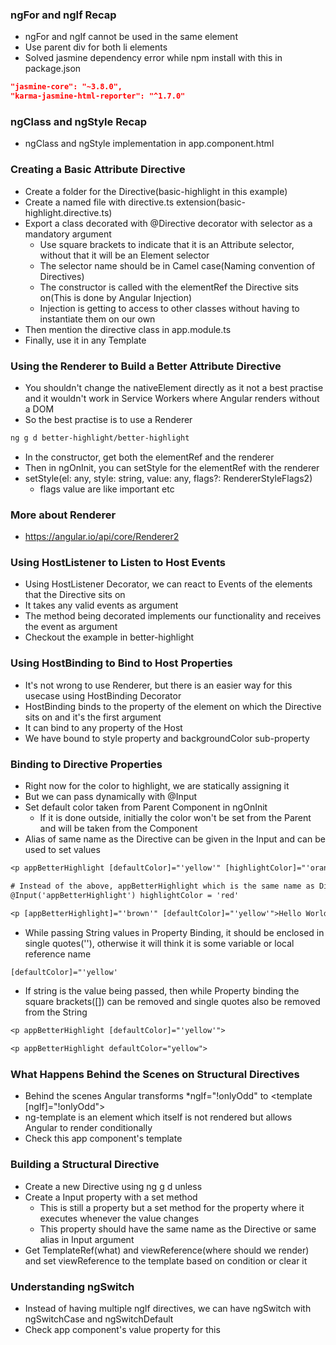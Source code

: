 ### ngFor and ngIf Recap

* ngFor and ngIf cannot be used in the same element
* Use parent div for both li elements
* Solved jasmine dependency error while npm install with this in package.json
```json
"jasmine-core": "~3.8.0",
"karma-jasmine-html-reporter": "^1.7.0"
```

### ngClass and ngStyle Recap

* ngClass and ngStyle implementation in app.component.html

### Creating a Basic Attribute Directive

* Create a folder for the Directive(basic-highlight in this example)
* Create a named file with directive.ts extension(basic-highlight.directive.ts)
* Export a class decorated with @Directive decorator with selector as a mandatory argument
    * Use square brackets to indicate that it is an Attribute selector, without that it will be an Element selector
    * The selector name should be in Camel case(Naming convention of Directives)
    * The constructor is called with the elementRef the Directive sits on(This is done by Angular Injection)
    * Injection is getting to access to other classes without having to instantiate them on our own
* Then mention the directive class in app.module.ts
* Finally, use it in any Template

### Using the Renderer to Build a Better Attribute Directive

* You shouldn't change the nativeElement directly as it not a best practise and it wouldn't work in Service Workers where Angular renders without a DOM
* So the best practise is to use a Renderer
```sh
ng g d better-highlight/better-highlight
```
* In the constructor, get both the elementRef and the renderer
* Then in ngOnInit, you can setStyle for the elementRef with the renderer
* setStyle(el: any, style: string, value: any, flags?: RendererStyleFlags2)
    * flags value are like important etc

### More about Renderer

* https://angular.io/api/core/Renderer2

### Using HostListener to Listen to Host Events

* Using HostListener Decorator, we can react to Events of the elements that the Directive sits on
* It takes any valid events as argument
* The method being decorated implements our functionality and receives the event as argument
* Checkout the example in better-highlight

### Using HostBinding to Bind to Host Properties

* It's not wrong to use Renderer, but there is an easier way for this usecase using HostBinding Decorator
* HostBinding binds to the property of the element on which the Directive sits on and it's the first argument
* It can bind to any property of the Host
* We have bound to style property and backgroundColor sub-property

### Binding to Directive Properties

* Right now for the color to highlight, we are statically assigning it
* But we can pass dynamically with @Input
* Set default color taken from Parent Component in ngOnInit
    * If it is done outside, initially the color won't be set from the Parent and will be taken from the Component
* Alias of same name as the Directive can be given in the Input and can be used to set values
```txt
<p appBetterHighlight [defaultColor]="'yellow'" [highlightColor]="'orange'">Hello World styled with Renderer</p>

# Instead of the above, appBetterHighlight which is the same name as Directive selector
@Input('appBetterHighlight') highlightColor = 'red'

<p [appBetterHighlight]="'brown'" [defaultColor]="'yellow'">Hello World styled with Renderer</p>
```
* While passing String values in Property Binding, it should be enclosed in single quotes(''), otherwise it will think it is some variable or local reference name
```txt
[defaultColor]="'yellow'
```
* If string is the value being passed, then while Property binding the square brackets([]) can be removed and single quotes also be removed from the String
```txt
<p appBetterHighlight [defaultColor]="'yellow'">

<p appBetterHighlight defaultColor="yellow">
```

### What Happens Behind the Scenes on Structural Directives

* Behind the scenes Angular transforms *ngIf="!onlyOdd" to <template [ngIf]="!onlyOdd">
* ng-template is an element which itself is not rendered but allows Angular to render conditionally
* Check this app component's template

### Building a Structural Directive

* Create a new Directive using ng g d unless
* Create a Input property with a set method
    * This is still a property but a set method for the property where it executes whenever the value changes
    * This property should have the same name as the Directive or same alias in Input argument
* Get TemplateRef(what) and viewReference(where should we render) and set viewReference to the template based on condition or clear it

### Understanding ngSwitch

* Instead of having multiple ngIf directives, we can have ngSwitch with ngSwitchCase and ngSwitchDefault
* Check app component's value property for this